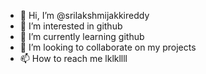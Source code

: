 - 👋 Hi, I’m @srilakshmijakkireddy
- 👀 I’m interested in github
- 🌱 I’m currently learning github
- 💞️ I’m looking to collaborate on my projects
- 📫 How to reach me lklkllll

<!---
srilakshmijakkireddy/srilakshmijakkireddy is a ✨ special ✨ repository because its `README.md` (this file) appears on your GitHub profile.
You can click the Preview link to take a look at your changes.
--->
